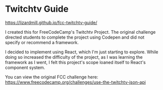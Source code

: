 # Twitchtv Guide
https://lizardmill.github.io/fcc-twitchtv-guide/

I created this for FreeCodeCamp's Twitchtv Project. The original challenge
directed students to complete the project using Codepen and did not specify or
recommend a framework.

I decided to implement using React, which I'm just starting to explore. While
doing so increased the difficulty of the project, as I was learning the
framework as I went, I felt this project's scope loaned itself to React's
component system.

You can view the original FCC challenge here:
https://www.freecodecamp.org/challenges/use-the-twitchtv-json-api
